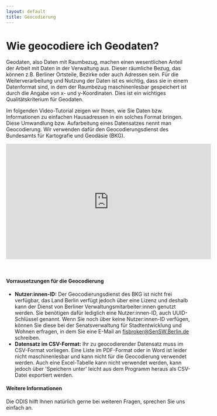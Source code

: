```yaml
---
layout: default
title: Geocodierung
---
```


# Wie geocodiere ich Geodaten?

Geodaten, also Daten mit Raumbezug, machen einen wesentlichen Anteil der Arbeit mit Daten in der Verwaltung aus. Dieser räumliche Bezug, das können z.B. Berliner Ortsteile, Bezirke oder auch Adressen sein. Für die Weiterverarbeitung und Nutzung der Daten ist es wichtig, dass sie in einem Datenformat sind, in dem der Raumbezug maschinenlesbar gespeichert ist durch die Angabe von x- und y-Koordinaten. Dies ist ein wichtiges Qualitätskriterium für Geodaten.

Im folgenden Video-Tutorial zeigen wir Ihnen, wie Sie Daten bzw. Informationen zu einfachen Hausadressen in ein solches Format bringen. Diese Umwandlung bzw. Aufarbeitung eines Datensatzes nennt man Geocodierung. Wir verwenden dafür den Geocodierungsdienst des Bundesamts für Kartografie und Geodäsie (BKG).



<p style="text-align: center;">
<iframe width="560" height="315" src="https://www.youtube.com/embed/z-x0of0HEkk" title="YouTube video player" frameborder="0" allow="accelerometer; autoplay; clipboard-write; encrypted-media; gyroscope; picture-in-picture" allowfullscreen></iframe>
</p>
<br>

#### Vorrausetzungen für die Geocodierung
- **Nutzer:innen-ID:** Der Geocodierungsdienst des BKG ist nicht frei verfügbar, das Land Berlin verfügt jedoch über eine Lizenz und deshalb kann der Dienst von Berliner Verwaltungsmitarbeiter:innen genutzt werden. Sie benötigen dafür lediglich eine Nutzer:innen-ID, auch UUID-Schlüssel genannt. Wenn Sie noch über keine Nutzer:innen-ID verfügen, können Sie diese bei der Senatsverwaltung für Stadtentwicklung und Wohnen erfragen, in dem Sie eine E-Mail an [fisbroker@SenSW.Berlin.de](mailto:fisbroker@SenSW.Berlin.de) schreiben.
- **Datensatz im CSV-Format:** Ihr zu geocodierender Datensatz muss im CSV-Format vorliegen. Eine Liste im PDF-Format oder in Word ist leider nicht maschinenlesbar und kann nicht für die Geocodierung verwendet werden. Auch eine Excel-Tabelle kann nicht verwendet werden, kann jedoch über 'Speichern unter' leicht aus dem Programm heraus als CSV-Datei exportiert werden.


#### Weitere Informationen
Die ODIS hilft Ihnen natürlich gerne bei weiteren Fragen, sprechen Sie uns einfach an.